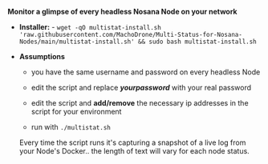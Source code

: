 **Monitor a glimpse of every headless Nosana Node on your network**
  
- **Installer:** - `wget -qO multistat-install.sh 'raw.githubusercontent.com/MachoDrone/Multi-Status-for-Nosana-Nodes/main/multistat-install.sh' && sudo bash multistat-install.sh`
  
* **Assumptions**
  - you have the same username and password on every headless Node
  - edit the script and replace ***yourpassword*** with your real password
  - edit the script and **add/remove** the necessary ip addresses in the script for your environment

  - run with `./multistat.sh`

  Every time the script runs it's capturing a snapshot of a live log from your Node's Docker.. the length of text will vary for each node status.
